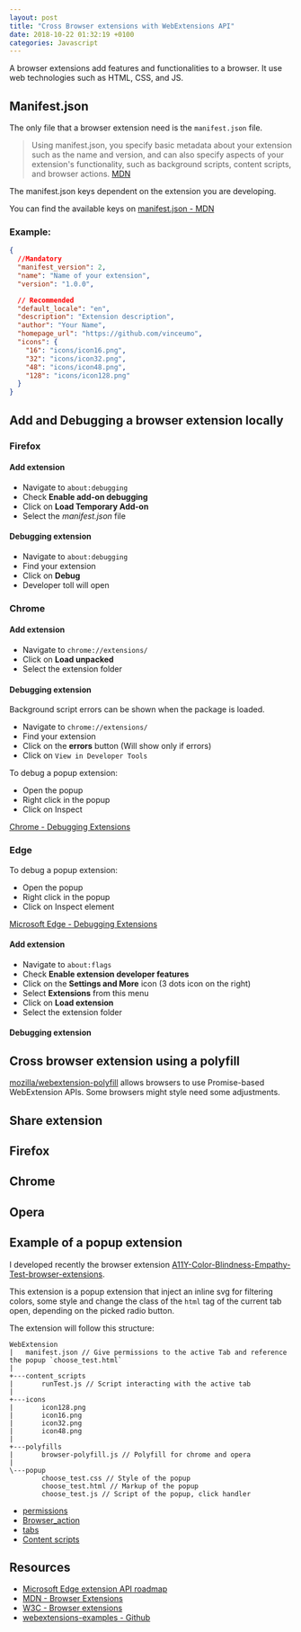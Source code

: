 ```yaml
---
layout: post
title: "Cross Browser extensions with WebExtensions API"
date: 2018-10-22 01:32:19 +0100
categories: Javascript
---
```


A browser extensions add features and functionalities to a browser. It use web technologies such as HTML, CSS, and JS.

## Manifest.json

The only file that a browser extension need is the `manifest.json` file.

> Using manifest.json, you specify basic metadata about your extension such as the name and version, and can also specify aspects of your extension's functionality, such as background scripts, content scripts, and browser actions.
> [MDN](https://developer.mozilla.org/en-US/docs/Mozilla/Add-ons/WebExtensions/manifest.json)

The manifest.json keys dependent on the extension you are developing.

You can find the available keys on [manifest.json - MDN](https://developer.mozilla.org/en-US/docs/Mozilla/Add-ons/WebExtensions/manifest.json)

### Example:

```json
{
  //Mandatory
  "manifest_version": 2,
  "name": "Name of your extension",
  "version": "1.0.0",

  // Recommended
  "default_locale": "en",
  "description": "Extension description",
  "author": "Your Name",
  "homepage_url": "https://github.com/vinceumo",
  "icons": {
    "16": "icons/icon16.png",
    "32": "icons/icon32.png",
    "48": "icons/icon48.png",
    "128": "icons/icon128.png"
  }
}
```

## Add and Debugging a browser extension locally

### Firefox

#### Add extension

- Navigate to `about:debugging`
- Check **Enable add-on debugging**
- Click on **Load Temporary Add-on**
- Select the _manifest.json_ file

#### Debugging extension

- Navigate to `about:debugging`
- Find your extension
- Click on **Debug**
- Developer toll will open

### Chrome

#### Add extension

- Navigate to `chrome://extensions/`
- Click on **Load unpacked**
- Select the extension folder

#### Debugging extension

Background script errors can be shown when the package is loaded.

- Navigate to `chrome://extensions/`
- Find your extension
- Click on the **errors** button (Will show only if errors)
- Click on `View in Developer Tools`

To debug a popup extension:

- Open the popup
- Right click in the popup
- Click on Inspect

[Chrome - Debugging Extensions](https://developer.chrome.com/extensions/tut_debugging)

### Edge

To debug a popup extension:

- Open the popup
- Right click in the popup
- Click on Inspect element

[Microsoft Edge - Debugging Extensions](https://docs.microsoft.com/en-us/microsoft-edge/extensions/guides/debugging-extensions)

#### Add extension

- Navigate to `about:flags`
- Check **Enable extension developer features**
- Click on the **Settings and More** icon (3 dots icon on the right)
- Select **Extensions** from this menu
- Click on **Load extension**
- Select the extension folder

#### Debugging extension

## Cross browser extension using a polyfill

[mozilla/webextension-polyfill](https://github.com/mozilla/webextension-polyfill) allows browsers to use Promise-based WebExtension APIs. Some browsers might style need some adjustments.

## Share extension

## Firefox

## Chrome

## Opera

## Example of a popup extension

I developed recently the browser extension [A11Y-Color-Blindness-Empathy-Test-browser-extensions](https://github.com/vinceumo/A11Y-Color-Blindness-Empathy-Test-browser-extensions).

This extension is a popup extension that inject an inline svg for filtering colors, some style and change the class of the `html` tag of the current tab open, depending on the picked radio button.

The extension will follow this structure:

```
WebExtension
|   manifest.json // Give permissions to the active Tab and reference the popup `choose_test.html`
|
+---content_scripts
|       runTest.js // Script interacting with the active tab
|
+---icons
|       icon128.png
|       icon16.png
|       icon32.png
|       icon48.png
|
+---polyfills
|       browser-polyfill.js // Polyfill for chrome and opera
|
\---popup
        choose_test.css // Style of the popup
        choose_test.html // Markup of the popup
        choose_test.js // Script of the popup, click handler
```

- [permissions]()
- [Browser_action]()
- [tabs]()
- [Content scripts]()

## Resources

- [Microsoft Edge extension API roadmap](https://docs.microsoft.com/en-us/microsoft-edge/extensions/api-support/extension-api-roadmap)
- [MDN - Browser Extensions](https://developer.mozilla.org/en-US/docs/Mozilla/Add-ons/WebExtensions)
- [W3C - Browser extensions](https://www.w3.org/community/browserext/)
- [webextensions-examples - Github](https://github.com/mdn/webextensions-examples)

